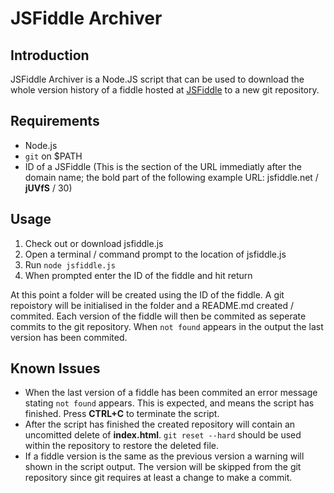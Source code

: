 # JSFiddle Archiver

## Introduction

JSFiddle Archiver is a Node.JS script that can be used to download the whole version history of a fiddle hosted at [JSFiddle](https://jsfiddle.net/) to a new git repository.

## Requirements

- Node.js
- `git` on $PATH
- ID of a JSFiddle (This is the section of the URL immediatly after the domain name; the bold part of the following example URL: jsfiddle.net / **jUVfS** / 30)

## Usage

1. Check out or download jsfiddle.js
1. Open a terminal / command prompt to the location of jsfiddle.js
1. Run `node jsfiddle.js`
1. When prompted enter the ID of the fiddle and hit return

At this point a folder will be created using the ID of the fiddle. A git repoistory will be initialised in the folder and a README.md created / commited. Each version of the fiddle will then be commited as seperate commits to the git repository. When `not found` appears in the output the last version has been commited.

## Known Issues

- When the last version of a fiddle has been commited an error message stating `not found` appears. This is expected, and means the script has finished. Press **CTRL+C** to terminate the script.
- After the script has finished the created repository will contain an uncomitted delete of **index.html**. `git reset --hard` should be used within the repository to restore the deleted file.
- If a fiddle version is the same as the previous version a warning will shown in the script output. The version will be skipped from the git repository since git requires at least a change to make a commit.